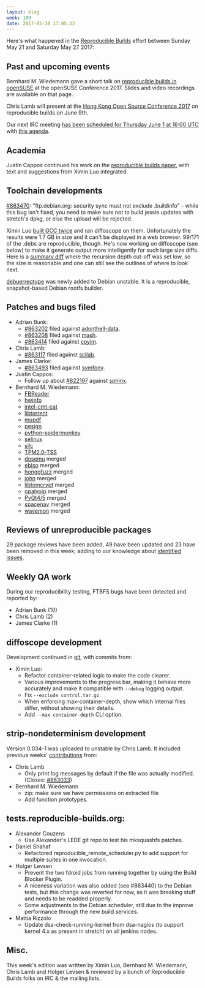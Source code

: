 ```yaml
---
layout: blog
week: 109
date: 2017-05-30 17:05:23
---
```


Here's what happened in the [Reproducible
Builds](https://reproducible-builds.org) effort between Sunday May 21 and
Saturday May 27 2017:


Past and upcoming events
------------------------

Bernhard M. Wiedemann gave a short talk on [reproducible builds in
openSUSE](https://events.opensuse.org/conference/oSC17/program/proposal/1236)
at the openSUSE Conference 2017. Slides and video recordings are available on
that page.

Chris Lamb will present at the [Hong Kong Open Source Conference 2017](http://hkoscon.org/2017/) on reproducible builds on June 9th.

Our next IRC meeting [has been scheduled for Thursday June 1 at 16:00 UTC](http://lists.reproducible-builds.org/pipermail/rb-general/2017-May/000492.html) with [this agenda](https://pad.riseup.net/p/reproducible-irc-meeting-9).

Academia
--------

Justin Cappos continued his work on the [reproducible builds
paper](https://github.com/JustinCappos/reproduciblebuildpaper), with
text and suggestions from Ximin Luo integrated.


Toolchain developments
----------------------

<a href="https://bugs.debian.org/863470">#863470</a>: "ftp.debian.org: security sync must not exclude .buildinfo" -
while this bug isn't fixed, you need to make sure not to build jessie updates
with stretch's dpkg, or else the upload will be rejected.

Ximin Luo [built GCC
twice](https://people.debian.org/~infinity0/repro/gcc-6-repro/) and ran
diffoscope on them. Unfortunately the results were 1.7 GB in size and it can't
be displayed in a web browser. 99/171 of the .debs are reproducible, though.
He's now working on diffoscope (see below) to make it generate output more
intelligently for such large size diffs. Here is a [summary
diff](https://people.debian.org/~infinity0/repro/gcc-6-repro/diff.html) where
the recursion depth cut-off was set low, so the size is reasonable and one can
still see the outlines of where to look next.

[debuerreotype](https://github.com/debuerreotype/debuerreotype/) was newly
added to Debian unstable. It is a reproducible, snapshot-based Debian rootfs
builder.


Patches and bugs filed
----------------------

* Adrian Bunk:
  * <a href="https://bugs.debian.org/863202">#863202</a> filed against <a href="https://tracker.debian.org/pkg/adonthell-data">adonthell-data</a>.
  * <a href="https://bugs.debian.org/863208">#863208</a> filed against <a href="https://tracker.debian.org/pkg/mash">mash</a>.
  * <a href="https://bugs.debian.org/863414">#863414</a> filed against <a href="https://tracker.debian.org/pkg/coyim">coyim</a>.
* Chris Lamb:
  * <a href="https://bugs.debian.org/863117">#863117</a> filed against <a href="https://tracker.debian.org/pkg/scilab">scilab</a>.
* James Clarke:
  * <a href="https://bugs.debian.org/863493">#863493</a> filed against <a href="https://tracker.debian.org/pkg/symfony">symfony</a>.
* Justin Cappos:
  * Follow up about <a href="https://bugs.debian.org/822197">#822197</a> against <a href="https://tracker.debian.org/pkg/sphinx">sphinx</a>.
* Bernhard M. Wiedemann:
  * [FBReader](https://github.com/geometer/FBReader/pull/295)
  * [hwinfo](https://github.com/openSUSE/hwinfo/pull/51)
  * [intel-cmt-cat](https://github.com/01org/intel-cmt-cat/pull/47)
  * [libtorrent](https://github.com/arvidn/libtorrent/pull/2040)
  * [mupdf](https://bugs.ghostscript.com/show_bug.cgi?id=697958)
  * [pesign](https://github.com/rhinstaller/pesign/pull/30)
  * [python-spidermonkey](https://github.com/davisp/python-spidermonkey/pull/6)
  * [selinux](https://github.com/SELinuxProject/selinux/pull/58)
  * [silc](https://github.com/silc/silc/pull/7)
  * [TPM2.0-TSS](https://github.com/01org/TPM2.0-TSS/pull/419)
  * [dosemu](https://github.com/stsp/dosemu2/pull/386) merged
  * [ebiso](https://github.com/gozora/ebiso/pull/10) merged
  * [honggfuzz](https://github.com/google/honggfuzz/pull/144) merged
  * [john](https://github.com/magnumripper/JohnTheRipper/pull/2560) merged
  * [libtomcrypt](https://github.com/libtom/libtomcrypt/pull/222) merged
  * [opalvoip](https://sourceforge.net/p/opalvoip/patches/333/) merged
  * [PyQt4/5](https://www.riverbankcomputing.com/pipermail/pyqt/2017-May/039214.html) merged
  * [spacenav](https://sourceforge.net/p/spacenav/patches/6/) merged
  * [wavemon](https://github.com/uoaerg/wavemon/pull/35) merged


Reviews of unreproducible packages
----------------------------------

29 package reviews have been added, 49 have been updated and 23 have been
removed in this week, adding to our knowledge about [identified
issues](https://tests.reproducible-builds.org/debian/index_issues.html).


Weekly QA work
--------------

During our reproducibility testing, FTBFS bugs have been detected and reported by:

 - Adrian Bunk (10)
 - Chris Lamb (2)
 - James Clarke (1)


diffoscope development
----------------------

Development continued in
[git](https://anonscm.debian.org/git/reproducible/diffoscope.git/log/?h=experimental),
with commits from:

- Ximin Luo:
  - Refactor container-related logic to make the code clearer.
  - Various improvements to the progress bar, making it behave more accurately
    and make it compatible with `--debug` logging output.
  - Fix `--exclude control.tar.gz`.
  - When enforcing max-container-depth, show which internal files differ,
    without showing their details.
  - Add `--max-container-depth` CLI option.


strip-nondeterminism development
--------------------------------

Version 0.034-1 was uploaded to unstable by Chris Lamb. It included previous
weeks'
[contributions](https://anonscm.debian.org/git/reproducible/strip-nondeterminism.git/log/?h=debian/0.034-1)
from:

* Chris Lamb
  * Only print log messages by default if the file was actually modified.
    (Closes: <a href="https://bugs.debian.org/863033">#863033</a>)
* Bernhard M. Wiedemann
  * zip: make sure we have permissions on extracted file
  * Add function prototypes.


tests.reproducible-builds.org:
------------------------------

* Alexander Couzens
  * Use Alexander's LEDE git repo to test his mksquashfs patches.
* Daniel Shahaf
  * Refactored reproducible_remote_scheduler.py to add support for multiple suites in one invocation.
* Holger Levsen
  * Prevent the two fdroid jobs from running together by using the Build Blocker Plugin.
  * A niceness variation was also added (see #863440) to the Debian tests, but this change was reverted for now, as
    it was breaking stuff and needs to be readded properly.
  * Some adjustments to the Debian scheduler, still due to the improve performance through the new build services.
* Mattia Rizzolo
  * Update dsa-check-running-kernel from dsa-nagios (to support kernel 4.x as present in stretch) on all jenkins nodes.


Misc.
-----

This week's edition was written by Ximin Luo, Bernhard M. Wiedemann, Chris Lamb
and Holger Levsen & reviewed by a bunch of Reproducible Builds folks on IRC &
the mailing lists.
